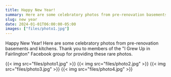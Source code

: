 ```yaml
---
title: Happy New Year!
summary: Here are some celebratory photos from pre-renovation basements and kitchens.
slug: new year
date: 2024-01-01T06:00:00-05:00
images: ["files/photo1.jpg"]
---
```


Happy New Year! Here are some celebratory photos from pre-renovation basements and kitchens. Thank you to members of the "I Grew Up in Fairlington" Facebook group for providing these rare photos.

{{< img src="files/photo1.jpg" >}}
{{< img src="files/photo2.jpg" >}}
{{< img src="files/photo3.jpg" >}}
{{< img src="files/photo4.jpg" >}}